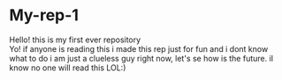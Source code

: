 # My-rep-1
Hello! this is my first ever repository 
<br>
Yo! if anyone is reading this i made this rep just for fun and i dont know what to do i am just a clueless guy right now, let's se how is the future.  iI know no one will read this LOL:)
